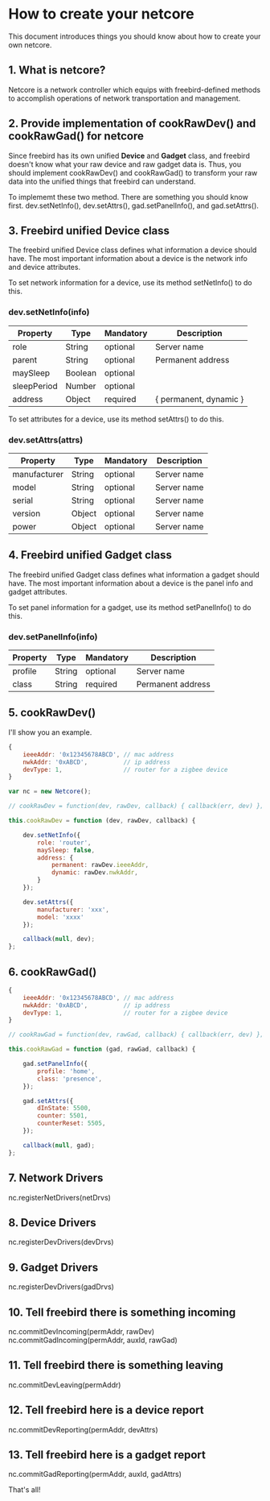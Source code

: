How to create your netcore
========================

This document introduces things you should know about how to create your own netcore.

## 1. What is netcore?

Netcore is a network controller which equips with freebird-defined methods to accomplish operations of network transportation and management.  

## 2. Provide implementation of cookRawDev() and cookRawGad() for netcore

Since freebird has its own unified **Device** and **Gadget** class, and freebird doesn't know what your raw device and raw gadget data is. Thus, you should implement cookRawDev() and cookRawGad() to transform your raw data into the unified things that freebird can understand.

To implememt these two method. There are something you should know first.
dev.setNetInfo(), dev.setAttrs(), gad.setPanelInfo(), and gad.setAttrs().

## 3. Freebird unified Device class

The freebird unified Device class defines what information a device should have. The most important information about a device is the network info and device attributes.

To set network information for a device, use its method setNetInfo() to do this.

### dev.setNetInfo(info)

| Property     | Type    | Mandatory | Description                                   |
|--------------|---------|-----------|-----------------------------------------------|
| role         | String  | optional  | Server name                                   |
| parent       | String  | optional  | Permanent address                             |
| maySleep     | Boolean | optional  |                                               |
| sleepPeriod  | Number  | optional  |                                               |
| address      | Object  | required  | { permanent, dynamic }                        |

To set attributes for a device, use its method setAttrs() to do this.

### dev.setAttrs(attrs)

| Property     | Type    | Mandatory | Description                                   |
|--------------|---------|-----------|-----------------------------------------------|
| manufacturer | String  | optional  | Server name                                   |
| model        | String  | optional  | Server name                                   |
| serial       | String  | optional  | Server name                                   |
| version      | Object  | optional  | Server name                                   |
| power        | Object  | optional  | Server name                                   |


## 4. Freebird unified Gadget class

The freebird unified Gadget class defines what information a gadget should have. The most important information about a device is the panel info and gadget attributes.

To set panel information for a gadget, use its method setPanelInfo() to do this.

### dev.setPanelInfo(info)

| Property     | Type    | Mandatory | Description                                   |
|--------------|---------|-----------|-----------------------------------------------|
| profile      | String  | optional  | Server name                                   |
| class        | String  | required  | Permanent address                             |


## 5. cookRawDev()

I'll show you an example.

```js
{
    ieeeAddr: '0x12345678ABCD', // mac address
    nwkAddr: '0xABCD',          // ip address
    devType: 1,                 // router for a zigbee device
}
```

```js
var nc = new Netcore();

// cookRawDev = function(dev, rawDev, callback) { callback(err, dev) };

this.cookRawDev = function (dev, rawDev, callback) {

    dev.setNetInfo({
        role: 'router',
        maySleep: false,
        address: {
            permanent: rawDev.ieeeAddr,
            dynamic: rawDev.nwkAddr,
        }
    });

    dev.setAttrs({
        manufacturer: 'xxx',
        model: 'xxxx'
    });

    callback(null, dev);
};
```

## 6. cookRawGad()

```js
{
    ieeeAddr: '0x12345678ABCD', // mac address
    nwkAddr: '0xABCD',          // ip address
    devType: 1,                 // router for a zigbee device
}
```

```js
// cookRawGad = function(dev, rawGad, callback) { callback(err, dev) };

this.cookRawGad = function (gad, rawGad, callback) {

    gad.setPanelInfo({
        profile: 'home',
        class: 'presence',
    });

    gad.setAttrs({
        dInState: 5500,
        counter: 5501,
        counterReset: 5505,
    });

    callback(null, gad);
};
```

## 7. Network Drivers
nc.registerNetDrivers(netDrvs)

## 8. Device Drivers
nc.registerDevDrivers(devDrvs)

## 9. Gadget Drivers
nc.registerDevDrivers(gadDrvs)

## 10. Tell freebird there is something incoming

nc.commitDevIncoming(permAddr, rawDev)
nc.commitGadIncoming(permAddr, auxId, rawGad)

## 11. Tell freebird there is something leaving

nc.commitDevLeaving(permAddr)

## 12. Tell freebird here is a device report
nc.commitDevReporting(permAddr, devAttrs)

## 13. Tell freebird here is a gadget report
nc.commitGadReporting(permAddr, auxId, gadAttrs)


That's all!